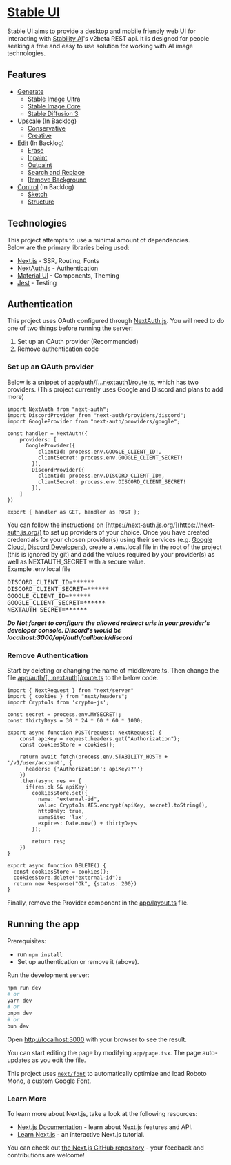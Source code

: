 # [Stable UI](http://stableui.io)
Stable UI aims to provide a desktop and mobile friendly web UI for interacting with [Stability AI](https://stability.ai)'s v2beta REST api. It is designed for people seeking a free and easy to use solution for working with AI image technologies.

## Features
* [Generate](https://platform.stability.ai/docs/api-reference#tag/Generate)
    * [Stable Image Ultra](https://platform.stability.ai/docs/api-reference#tag/Generate/paths/~1v2beta~1stable-image~1generate~1ultra/post)
    * [Stable Image Core](https://platform.stability.ai/docs/api-reference#tag/Generate/paths/~1v2beta~1stable-image~1generate~1core/post)
    * [Stable Diffusion 3](https://platform.stability.ai/docs/api-reference#tag/Generate/paths/~1v2beta~1stable-image~1generate~1sd3/post)
* [Upscale](https://platform.stability.ai/docs/api-reference#tag/Upscale) (In Backlog)
    * [Conservative](https://platform.stability.ai/docs/api-reference#tag/Upscale/paths/~1v2beta~1stable-image~1upscale~1conservative/post)
    * [Creative](https://platform.stability.ai/docs/api-reference#tag/Upscale/paths/~1v2beta~1stable-image~1upscale~1creative/post)
* [Edit](https://platform.stability.ai/docs/api-reference#tag/Edit) (In Backlog)
    * [Erase](https://platform.stability.ai/docs/api-reference#tag/Edit/paths/~1v2beta~1stable-image~1edit~1erase/post)
    * [Inpaint](https://platform.stability.ai/docs/api-reference#tag/Edit/paths/~1v2beta~1stable-image~1edit~1inpaint/post)
    * [Outpaint](https://platform.stability.ai/docs/api-reference#tag/Edit/paths/~1v2beta~1stable-image~1edit~1outpaint/post)
    * [Search and Replace](https://platform.stability.ai/docs/api-reference#tag/Edit/paths/~1v2beta~1stable-image~1edit~1search-and-replace/post)
    * [Remove Background](https://platform.stability.ai/docs/api-reference#tag/Edit/paths/~1v2beta~1stable-image~1edit~1remove-background/post)
* [Control](https://platform.stability.ai/docs/api-reference#tag/Control) (In Backlog)
    * [Sketch](https://platform.stability.ai/docs/api-reference#tag/Control/paths/~1v2beta~1stable-image~1control~1sketch/post)
    * [Structure](https://platform.stability.ai/docs/api-reference#tag/Control/paths/~1v2beta~1stable-image~1control~1structure/post)

## Technologies
This project attempts to use a minimal amount of dependencies.<br>
Below are the primary libraries being used:
* [Next.js](https://nextjs.org/) - SSR, Routing, Fonts
* [NextAuth.js](https://next-auth.js.org/) - Authentication
* [Material UI](https://mui.com/) - Components, Theming
* [Jest](https://jestjs.io/) - Testing

## Authentication
This project uses OAuth configured through [NextAuth.js](https://next-auth.js.org/). You will need to do one of two things before running the server:
1. Set up an OAuth provider (Recommended)
2. Remove authentication code

### Set up an OAuth provider

Below is a snippet of [app/auth/[...nextauth]/route.ts](https://github.com/thejaxonhill/stableui/blob/main/app/api/auth/%5B...nextauth%5D/route.ts), which has two providers. (This project currently uses Google and Discord and plans to add more) 

```code
import NextAuth from "next-auth";
import DiscordProvider from "next-auth/providers/discord";
import GoogleProvider from "next-auth/providers/google";

const handler = NextAuth({
    providers: [
      GoogleProvider({
          clientId: process.env.GOOGLE_CLIENT_ID!,
          clientSecret: process.env.GOOGLE_CLIENT_SECRET!
        }),
        DiscordProvider({
          clientId: process.env.DISCORD_CLIENT_ID!,
          clientSecret: process.env.DISCORD_CLIENT_SECRET!
        }),
    ]
})

export { handler as GET, handler as POST };
```

You can follow the instructions on [https://next-auth.js.org/](https://next-auth.js.org/) to set up providers of your choice. Once you have created credentials for your chosen provider(s) using their services (e.g. [Google Cloud](https://console.cloud.google.com/apis/credentials), [Discord Developers](https://discord.com/developers/applications)), create a .env.local file in the root of the project (this is ignored by git) and add the values required by your provider(s) as well as NEXTAUTH_SECRET with a secure value.<br>
Example .env.local file
<pre>
DISCORD_CLIENT_ID=******
DISCORD_CLIENT_SECRET=******
GOOGLE_CLIENT_ID=******
GOOGLE_CLIENT_SECRET=******
NEXTAUTH_SECRET=******
</pre>

***Do Not forget to configure the allowed redirect uris in your provider's developer console. Discord's would be localhost:3000/api/auth/callback/discord***

### Remove Authentication
Start by deleting or changing the name of middleware.ts. Then change the file [app/auth/[...nextauth]/route.ts](https://github.com/thejaxonhill/stableui/blob/main/app/api/auth/%5B...nextauth%5D/route.ts) to the below code.
```code
import { NextRequest } from "next/server"
import { cookies } from "next/headers";
import CryptoJs from 'crypto-js';

const secret = process.env.MYSECRET!;
const thirtyDays = 30 * 24 * 60 * 60 * 1000;

export async function POST(request: NextRequest) {
    const apiKey = request.headers.get("Authorization");
    const cookiesStore = cookies();
    
    return await fetch(process.env.STABILITY_HOST! + '/v1/user/account', {
      headers: {'Authorization': apiKey??''}
    })
    .then(async res => {
      if(res.ok && apiKey) 
        cookiesStore.set({
          name: "external-id",
          value: CryptoJs.AES.encrypt(apiKey, secret).toString(),
          httpOnly: true,
          sameSite: 'lax',
          expires: Date.now() + thirtyDays
        });
        
        return res;
    })
}

export async function DELETE() {
  const cookiesStore = cookies();
  cookiesStore.delete("external-id");
  return new Response("Ok", {status: 200})
}
```

Finally, remove the Provider component in the [app/layout.ts](https://github.com/thejaxonhill/stableui/blob/main/app/layout.tsx) file. 

## Running the app

Prerequisites:
* run ```npm install```
* Set up authentication or remove it (above).

Run the development server:

```bash
npm run dev
# or
yarn dev
# or
pnpm dev
# or
bun dev
```

Open [http://localhost:3000](http://localhost:3000) with your browser to see the result.

You can start editing the page by modifying `app/page.tsx`. The page auto-updates as you edit the file.

This project uses [`next/font`](https://nextjs.org/docs/basic-features/font-optimization) to automatically optimize and load Roboto Mono, a custom Google Font.

### Learn More

To learn more about Next.js, take a look at the following resources:

- [Next.js Documentation](https://nextjs.org/docs) - learn about Next.js features and API.
- [Learn Next.js](https://nextjs.org/learn) - an interactive Next.js tutorial.

You can check out [the Next.js GitHub repository](https://github.com/vercel/next.js/) - your feedback and contributions are welcome!
